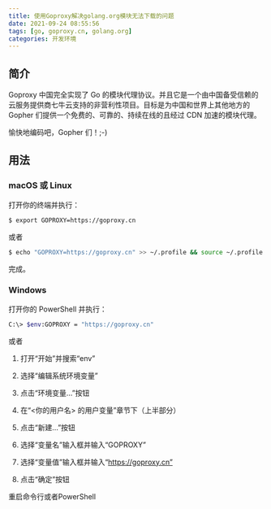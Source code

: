 ```yaml
---
title: 使用Goproxy解决golang.org模块无法下载的问题
date: 2021-09-24 08:55:56
tags: [go, goproxy.cn, golang.org]
categories: 开发环境
---
```


## 简介
Goproxy 中国完全实现了 Go 的模块代理协议。并且它是一个由中国备受信赖的云服务提供商七牛云支持的非营利性项目。目标是为中国和世界上其他地方的 Gopher 们提供一个免费的、可靠的、持续在线的且经过 CDN 加速的模块代理。

愉快地编码吧，Gopher 们！;-)

## 用法
### macOS 或 Linux
打开你的终端并执行：

``` bash
$ export GOPROXY=https://goproxy.cn
```

或者

``` bash
$ echo "GOPROXY=https://goproxy.cn" >> ~/.profile && source ~/.profile
```

完成。

### Windows
打开你的 PowerShell 并执行：

``` bash
C:\> $env:GOPROXY = "https://goproxy.cn"
```

或者

1. 打开“开始”并搜索“env”

2. 选择“编辑系统环境变量”

3. 点击“环境变量…”按钮

4. 在“<你的用户名> 的用户变量”章节下（上半部分）

5. 点击“新建…”按钮

6. 选择“变量名”输入框并输入“GOPROXY”

7. 选择“变量值”输入框并输入“https://goproxy.cn”

8. 点击“确定”按钮

重启命令行或者PowerShell

